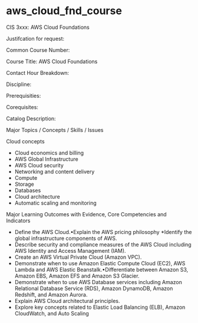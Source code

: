 # aws_cloud_fnd_course

CIS 3xxx: AWS Cloud Foundations

Justifcation for request:

Common Course Number:

Course Title: AWS Cloud Foundations

Contact Hour Breakdown:

Discipline:

Prerequisities:

Corequisites:

Catalog Description:




Major Topics / Concepts / Skills / Issues

Cloud concepts
* Cloud economics and billing
* AWS Global Infrastructure
* AWS Cloud security
* Networking and content delivery
* Compute
* Storage
* Databases
* Cloud architecture
* Automatic scaling and monitoring



Major Learning Outcomes with Evidence, Core Competencies and Indicators


* Define the AWS Cloud.•Explain the AWS pricing philosophy 
*Identify the global infrastructure components of AWS.
* Describe security and compliance measures of the AWS Cloud including AWS Identity and Access Management (IAM).
* Create an AWS Virtual Private Cloud (Amazon VPC).
* Demonstrate when to use Amazon Elastic Compute Cloud (EC2), AWS Lambda and AWS Elastic Beanstalk.•Differentiate between Amazon S3, Amazon EBS, Amazon EFS and Amazon S3 Glacier.
* Demonstrate when to use AWS Database services including Amazon Relational Database Service (RDS), Amazon DynamoDB, Amazon Redshift, and Amazon Aurora.
* Explain AWS Cloud architectural principles.
* Explore key concepts related to Elastic Load Balancing (ELB), Amazon CloudWatch, and Auto Scaling
